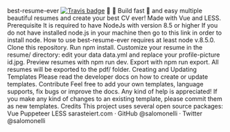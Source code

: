 best-resume-ever [![Travis badge](https://travis-ci.org/salomonelli/best-resume-ever.svg?branch=master)](https://travis-ci.org/salomonelli/best-resume-ever) :necktie: :briefcase: Build fast :rocket: and easy multiple beautiful resumes and create your best CV ever! Made with Vue and LESS. Prerequisite It is required to have NodeJs with version 8.5 or higher If you do not have installed node.js in your machine then go to this link in order to install node. How to use best-resume-ever requires at least node v.8.5.0. Clone this repository. Run npm install. Customize your resume in the resume/ directory: edit your data data.yml and replace your profile-picture id.jpg. Preview resumes with npm run dev. Export with npm run export. All resumes will be exported to the pdf/ folder. Creating and Updating Templates Please read the developer docs on how to create or update templates. Contribute Feel free to add your own templates, language supports, fix bugs or improve the docs. Any kind of help is appreciated! If you make any kind of changes to an existing template, please commit them as new templates. Credits This project uses several open source packages: Vue Puppeteer LESS sarasteiert.com · GitHub @salomonelli · Twitter @salomonelli